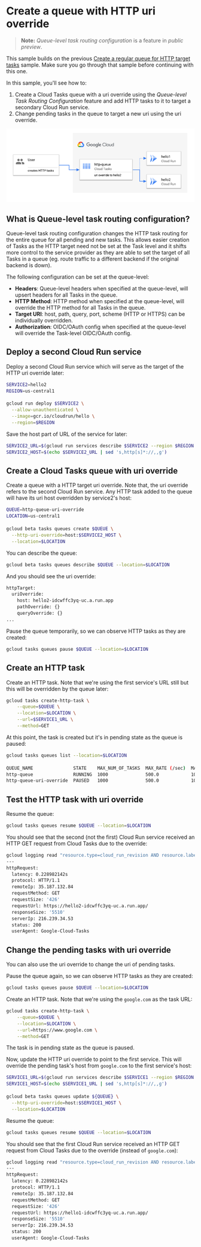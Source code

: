 # Create a queue with HTTP uri override

> **Note:** *Queue-level task routing configuration* is a feature in *public
> preview*.

This sample builds on the previous [Create a regular queue for HTTP target
tasks](../queue-http-tasks/) sample. Make sure you go through that sample before
continuing with this one.

In this sample, you'll see how to:

1. Create a Cloud Tasks queue with a uri override using the *Queue-level Task
   Routing Configuration* feature and add HTTP tasks to it to target a secondary
   Cloud Run service.
1. Change pending tasks in the queue to target a new uri using the uri override.

![Architecture](architecture.png)

## What is Queue-level task routing configuration?

Queue-level task routing configuration changes the HTTP task routing for the
entire queue for all pending and new tasks. This allows easier creation of Tasks
as the HTTP target need not be set at the Task level and it shifts more control
to the service provider as they are able to set the target of all Tasks in a
queue (eg. route traffic to a different backend if the original backend is
down).

The following configuration can be set at the queue-level:

* **Headers**: Queue-level headers when specified at the queue-level, will upsert
  headers for all Tasks in the queue.
* **HTTP Method**: HTTP method when specified at the queue-level, will override the
  HTTP method for all Tasks in the queue.
* **Target URI**: host, path, query, port, scheme (HTTP or HTTPS) can be
  individually overridden.
* **Authorization**: OIDC/OAuth config when specified at the queue-level will
  override the Task-level OIDC/OAuth config.

## Deploy a second Cloud Run service

Deploy a second Cloud Run service which will serve as the target of the HTTP uri
override later:

```sh
SERVICE2=hello2
REGION=us-central1

gcloud run deploy $SERVICE2 \
  --allow-unauthenticated \
  --image=gcr.io/cloudrun/hello \
  --region=$REGION
```

Save the host part of URL of the service for later:

```sh
SERVICE2_URL=$(gcloud run services describe $SERVICE2 --region $REGION --format 'value(status.url)')
SERVICE2_HOST=$(echo $SERVICE2_URL | sed 's,http[s]*://,,g')
```

## Create a Cloud Tasks queue with uri override

Create a queue with a HTTP target uri override. Note that, the uri override
refers to the second Cloud Run service. Any HTTP task added to the queue will
have its uri host overridden by service2's host:

```sh
QUEUE=http-queue-uri-override
LOCATION=us-central1

gcloud beta tasks queues create $QUEUE \
  --http-uri-override=host:$SERVICE2_HOST \
  --location=$LOCATION
```

You can describe the queue:

```sh
gcloud beta tasks queues describe $QUEUE --location=$LOCATION
```

And you should see the uri override:

```sh
httpTarget:
  uriOverride:
    host: hello2-idcwffc3yq-uc.a.run.app
    pathOverride: {}
    queryOverride: {}
...
```

Pause the queue temporarily, so we can observe HTTP tasks as they are created:

```sh
gcloud tasks queues pause $QUEUE --location=$LOCATION
```

## Create an HTTP task

Create an HTTP task. Note that we're using the first service's URL still but
this will be overridden by the queue later:

```sh
gcloud tasks create-http-task \
    --queue=$QUEUE \
    --location=$LOCATION \
    --url=$SERVICE1_URL \
    --method=GET
```

At this point, the task is created but it's in pending state as the queue is
paused:

```sh
gcloud tasks queues list --location=$LOCATION

QUEUE_NAME               STATE    MAX_NUM_OF_TASKS  MAX_RATE (/sec)  MAX_ATTEMPTS
http-queue               RUNNING  1000              500.0            100
http-queue-uri-override  PAUSED   1000              500.0            100
```

## Test the HTTP task with uri override

Resume the queue:

```sh
gcloud tasks queues resume $QUEUE --location=$LOCATION
```

You should see that the second (not the first) Cloud Run service received an HTTP GET request from
Cloud Tasks due to the override:

```sh
gcloud logging read "resource.type=cloud_run_revision AND resource.labels.service_name=$SERVICE2" --limit 1
---
httpRequest:
  latency: 0.228982142s
  protocol: HTTP/1.1
  remoteIp: 35.187.132.84
  requestMethod: GET
  requestSize: '426'
  requestUrl: https://hello2-idcwffc3yq-uc.a.run.app/
  responseSize: '5510'
  serverIp: 216.239.34.53
  status: 200
  userAgent: Google-Cloud-Tasks
```

## Change the pending tasks with uri override

You can also use the uri override to change the uri of pending tasks.

Pause the queue again, so we can observe HTTP tasks as they are created:

```sh
gcloud tasks queues pause $QUEUE --location=$LOCATION
```

Create an HTTP task. Note that we're using the `google.com` as the task URL:

```sh
gcloud tasks create-http-task \
    --queue=$QUEUE \
    --location=$LOCATION \
    --url=https://www.google.com \
    --method=GET
```

The task is in pending state as the queue is paused.

Now, update the HTTP uri override to point to the first service. This will override
the pending task's host from `google.com` to the first service's host:

```sh
SERVICE1_URL=$(gcloud run services describe $SERVICE1 --region $REGION --format 'value(status.url)')
SERVICE1_HOST=$(echo $SERVICE1_URL | sed 's,http[s]*://,,g')

gcloud beta tasks queues update ${QUEUE} \
  --http-uri-override=host:$SERVICE1_HOST \
  --location=$LOCATION
```

Resume the queue:

```sh
gcloud tasks queues resume $QUEUE --location=$LOCATION
```

You should see that the first Cloud Run service received an HTTP GET request from
Cloud Tasks due to the override (instead of `google.com`):

```sh
gcloud logging read "resource.type=cloud_run_revision AND resource.labels.service_name=$SERVICE1" --limit 1
---
httpRequest:
  latency: 0.228982142s
  protocol: HTTP/1.1
  remoteIp: 35.187.132.84
  requestMethod: GET
  requestSize: '426'
  requestUrl: https://hello1-idcwffc3yq-uc.a.run.app/
  responseSize: '5510'
  serverIp: 216.239.34.53
  status: 200
  userAgent: Google-Cloud-Tasks
```
